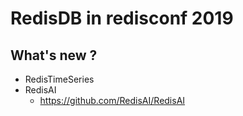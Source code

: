 # RedisDB in redisconf 2019
## What's new ?
- RedisTimeSeries
- RedisAI
  - https://github.com/RedisAI/RedisAI
  

